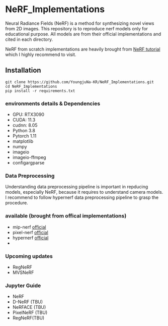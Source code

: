 # NeRF_Implementations

Neural Radiance Fields (NeRF) is a method for synthesizing novel views from 2D images.
This repository is to reproduce nerf models only for educational purpose.
All models are from their official implementations and cited in each directory.

NeRF from scratch implementations are heavily brought from [NeRF tutorial](https://towardsdatascience.com/its-nerf-from-nothing-build-a-vanilla-nerf-with-pytorch-7846e4c45666) which I highly recommend to visit.

## Installation
```
git clone https://github.com/YoungjuNa-KR/NeRF_Implementations.git
cd NeRF_Implementations
pip install -r requirements.txt
```

### environments details & Dependencies
- GPU: RTX3090
- CUDA: 11.3
- cudnn: 8.05
- Python 3.8
- Pytorch 1.11
- matplotlib
- numpy
- imageio
- imageio-ffmpeg
- configargparse

### Data Preprocessing
Understanding data preprocessing pipeline is important in repducing models, especially NeRF, because it requires to understand camera models.
I recommend to follow hypernerf data preprocessing pipeline to grasp the procedure.

### available (brought from offical implementations)
- mip-nerf [official](https://github.com/google/mipnerf.git)
- pixel-nerf [official](https://github.com/sxyu/pixel-nerf.git)
- hypernerf [official](https://github.com/google/hypernerf.git)
- 
### Upcoming updates
- RegNeRF
- MVSNeRF

### Jupyter Guide
- NeRF
- D-NeRF (TBU)
- NeRFACE (TBU)
- PixelNeRF (TBU)
- RegNeRF(TBU)
